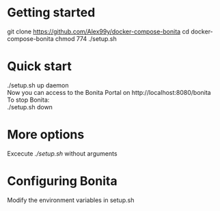 # Getting started
git clone https://github.com/Alex99y/docker-compose-bonita
cd docker-compose-bonita
chmod 774 ./setup.sh

# Quick start
./setup.sh up daemon  
Now you can access to the Bonita Portal on http://localhost:8080/bonita  
To stop Bonita:  
./setup.sh down  

# More options
Excecute *./setup.sh* without arguments

# Configuring Bonita
Modify the environment variables in setup.sh
